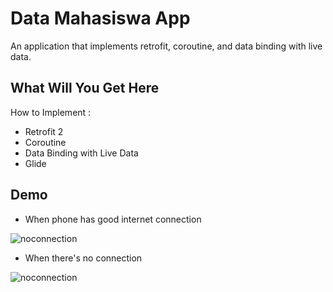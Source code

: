 
# Data Mahasiswa App

An application that implements retrofit, coroutine, and data binding with live data.

## What Will You Get Here

How to Implement :
- Retrofit 2
- Coroutine
- Data Binding with Live Data
- Glide

## Demo

- When phone has good internet connection

![noconnection](https://i.postimg.cc/HxH3qRMG/ezgif-com-gif-maker-3.gif)

- When there's no connection

![noconnection](https://i.postimg.cc/Xq9ygzrq/ezgif-com-gif-maker-1.gif)